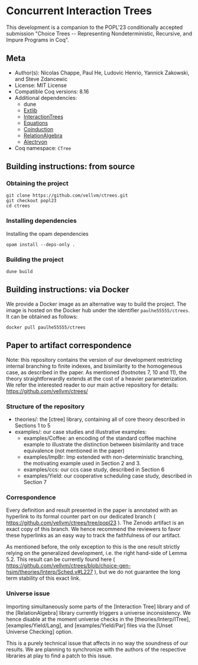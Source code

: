 # Concurrent Interaction Trees

This development is a companion to the POPL'23 conditionally accepted submission "Choice Trees -- Representing Nondeterministic, Recursive, and Impure Programs in Coq".

## Meta

- Author(s): Nicolas Chappe, Paul He, Ludovic Henrio, Yannick Zakowski, and Steve Zdancewic
- License: MIT License
- Compatible Coq versions: 8.16
- Additional dependencies:
  - dune
  - [Extlib](https://github.com/coq-community/coq-ext-lib)
  - [InteractionTrees](https://github.com/DeepSpec/InteractionTrees)
  - [Equations](https://github.com/mattam82/Coq-Equations)
  - [Coinduction](https://github.com/damien-pous/coinduction)
  - [RelationAlgebra](https://github.com/damien-pous/relation-algebra)
  - [Alectryon](https://github.com/cpitclaudel/alectryon)
- Coq namespace: `CTree`

## Building instructions: from source

### Obtaining the project

```shell
git clone https://github.com/vellvm/ctrees.git
git checkout popl23
cd ctrees
```

### Installing dependencies

Installing the opam dependencies
```shell
opam install --deps-only .
```

### Building the project

```shell
dune build
```

## Building instructions: via Docker

We provide a Docker image as an alternative way to build the project. The image is hosted on the Docker hub under the identifier `paulhe55555/ctrees`.
It can be obtained as follows:

```shell
docker pull paulhe55555/ctrees
```

## Paper to artifact correspondence

Note: this repository contains the version of our development restricting internal branching to finite indexes,
and bisimilarity to the homogeneous case, as described in the paper.
As mentioned (footnotes 7, 10 and 11), the theory straightforwardly extends at the cost of a heavier parameterization.
We refer the interested reader to our main active repository for details: https://github.com/vellvm/ctrees/

### Structure of the repository

- theories/: the [ctree] library, containing all of core theory described in Sections 1 to 5
- examples/: our case studies and illustrative examples:
  + examples/Coffee: an encoding of the standard coffee machine example to illustrate the distinction between bisimilarity and trace equivalence (not mentioned in the paper)
  + examples/ImpBr: Imp extended with non-deterministic branching, the motivating example used in Section 2 and 3.
  + examples/ccs: our ccs case study, described in Section 6
  + examples/Yield: our cooperative scheduling case study, described in Section 7

### Correspondence

Every definition and result presented in the paper is annotated with an hyperlink to its formal counter
part on our dedicated branch ( https://github.com/vellvm/ctrees/tree/popl23 ). The Zenodo artifact is an
exact copy of this branch.
We hence recommend the reviewers to favor these hyperlinks as an easy way to track the faithfulness
of our artifact.

As mentioned before, the only exception to this is the one result strictly relying on the
generalized development, i.e. the right hand-side of Lemma 5.2.
This result can be currently found here ( https://github.com/vellvm/ctrees/blob/choice-gen-hsim/theories/Interp/Sched.v#L227 ), but we do not guarantee the long term stability of this exact link.

### Universe issue

Importing simultaneously some parts of the [Interaction Tree] library and of the
[RelationAlgebra] library currently triggers a universe inconsistency. We hence
disable at the moment universe checks in the [theories/Interp/ITree],
[examples/Yield/Lang], and [examples/Yield/Par] files via the [Unset Universe
Checking] option.

This is a purely technical issue that affects in no way the soundness of our results.
We are planning to synchronize with the authors of the respective libraries at play to
find a patch to this issue.
